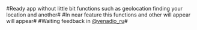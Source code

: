 #Ready app without little bit functions such as geolocation finding your location and another#
#In near feature this functions and other will appear will appear#
#Waiting feedback in [@venadio_ru](http://t-do.ru/venadio_ru "@venadio")#
